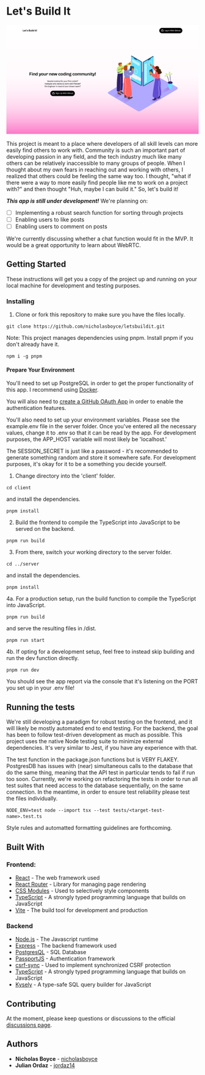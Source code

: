# Let's Build It

![](./screenshots/homepage_08_20_24.png)

This project is meant to a place where developers of all skill levels can more easily find others to work with. Community is such an important part of developing passion in any field, and the tech industry much like many others can be relatively inaccessible to many groups of people. When I thought about my own fears in reaching out and working with others, I realized that others could be feeling the same way too. I thought, "what if there were a way to more easily find people like me to work on a project with?" and then thought "Huh, maybe I can build it." So, let's build it!

***This app is still under development!***
We're planning on:
- [ ] Implementing a robust search function for sorting through projects
- [ ] Enabling users to like posts
- [ ] Enabling users to comment on posts

We're currently discussing whether a chat function would fit in the MVP. It would be a great opportunity to learn about WebRTC.

## Getting Started

These instructions will get you a copy of the project up and running on your local machine for development and testing purposes. 

### Installing

1. Clone or fork this repository to make sure you have the files locally.
```console
git clone https://github.com/nicholasboyce/letsbuildit.git
```

Note: This project manages dependencies using pnpm. Install pnpm if you don't already have it.
```console
npm i -g pnpm
```

#### Prepare Your Environment

You'll need to set up PostgreSQL in order to get the proper functionality of this app. I recommend using [Docker](https://www.docker.com/blog/how-to-use-the-postgres-docker-official-image/).

You will also need to [create a GitHub OAuth App](https://docs.github.com/en/apps/oauth-apps/building-oauth-apps/creating-an-oauth-app) in order to enable the authentication features.

You'll also need to set up your environment variables. Please see the example.env file in the server folder. Once you've entered all the necessary values, change it to .env so that it can be read by the app. For development purposes, the APP_HOST variable will most likely be 'localhost.' 

The SESSION_SECRET is just like a password - it's recommended to generate something random and store it somewhere safe. For development purposes, it's okay for it to be a something you decide yourself.

1. Change directory into the 'client' folder. 
```console
cd client
```
and install the dependencies.
```console
pnpm install
```

2. Build the frontend to compile the TypeScript into JavaScript to be served on the backend.
```console
pnpm run build
```

3. From there, switch your working directory to the server folder.
```console
cd ../server
```
and install the dependencies.
```console
pnpm install
```

4a. For a production setup, run the build function to compile the TypeScript into JavaScript.
```console
pnpm run build
```
and serve the resulting files in /dist.
```console
pnpm run start
```

4b. If opting for a development setup, feel free to instead skip building and run the dev function directly.
```console
pnpm run dev
``` 

You should see the app report via the console that it's listening on the PORT you set up in your .env file!

## Running the tests

We're still developing a paradigm for robust testing on the frontend, and it will likely be mostly automated end to end testing.
For the backend, the goal has been to follow test-driven development as much as possible. This project uses the native Node testing suite to minimize external dependencies. It's very similar to Jest, if you have any experience with that.

The test function in the package.json functions but is VERY FLAKEY. PostgresDB has issues with (near) simultaneous calls to the database that do the same thing, meaning that the API test in particular tends to fail if run too soon. Currently, we're working on refactoring the tests in order to run all test suites that need access to the database sequentially, on the same connection. In the meantime, in order to ensure test reliability please test the files individually.

```console
NODE_ENV=test node --import tsx --test tests/<target-test-name>.test.ts
```

Style rules and automatted formatting guidelines are forthcoming.

## Built With

### Frontend:
* [React](https://react.dev/) - The web framework used
* [React Router](https://reactrouter.com/en/main) - Library for managing page rendering
* [CSS Modules](https://github.com/css-modules/css-modules) - Used to selectively style components
* [TypeScript](https://www.typescriptlang.org/) - A strongly typed programming language that builds on JavaScript
* [Vite](https://vitejs.dev/) - The build tool for development and production

### Backend
* [Node.js](https://nodejs.org/en) - The Javascript runtime
* [Express](https://expressjs.com/) - The backend framework used
* [PostgresQL](https://www.mongodb.com/) - SQL Database
* [PassportJS](https://www.passportjs.org/) - Authentication framework
* [csrf-sync](https://github.com/Psifi-Solutions/csrf-sync) - Used to implement synchronized CSRF protection
* [TypeScript](https://www.typescriptlang.org/) - A strongly typed programming language that builds on JavaScript
* [Kysely](https://kysely.dev/) - A type-safe SQL query builder for JavaScript

## Contributing

At the moment, please keep questions or discussions to the official [discussions page](https://github.com/nicholasboyce/letsbuildit/discussions).

## Authors

* **Nicholas Boyce** - [nicholasboyce](https://github.com/nicholasboyce)
* **Julian Ordaz** - [jordaz14](https://github.com/jordaz14)
